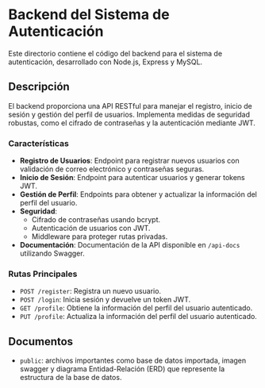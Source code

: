 # Backend del Sistema de Autenticación

Este directorio contiene el código del backend para el sistema de autenticación, desarrollado con Node.js, Express y MySQL.

## Descripción

El backend proporciona una API RESTful para manejar el registro, inicio de sesión y gestión del perfil de usuarios. Implementa medidas de seguridad robustas, como el cifrado de contraseñas y la autenticación mediante JWT.

### Características

- **Registro de Usuarios**: Endpoint para registrar nuevos usuarios con validación de correo electrónico y contraseñas seguras.
- **Inicio de Sesión**: Endpoint para autenticar usuarios y generar tokens JWT.
- **Gestión de Perfil**: Endpoints para obtener y actualizar la información del perfil del usuario.
- **Seguridad**: 
  - Cifrado de contraseñas usando bcrypt.
  - Autenticación de usuarios con JWT.
  - Middleware para proteger rutas privadas.
- **Documentación**: Documentación de la API disponible en `/api-docs` utilizando Swagger.

### Rutas Principales

- `POST /register`: Registra un nuevo usuario.
- `POST /login`: Inicia sesión y devuelve un token JWT.
- `GET /profile`: Obtiene la información del perfil del usuario autenticado.
- `PUT /profile`: Actualiza la información del perfil del usuario autenticado.

## Documentos

- `public`: archivos importantes como base de datos importada, imagen swagger y diagrama Entidad-Relación (ERD) que represente la estructura de la base de datos.

